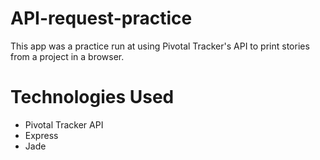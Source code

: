 # API-request-practice
This app was a practice run at using Pivotal Tracker's API to print stories from a project in a browser.

# Technologies Used
- Pivotal Tracker API
- Express
- Jade
